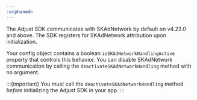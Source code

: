 ```yaml
---
:orphaned:
---
```


The Adjust SDK communicates with SKAdNetwork by default on v4.23.0 and above. The SDK registers for SKAdNetwork attribution upon initialization.

Your config object contains a boolean `isSKAdNetworkHandlingActive` property that controls this behavior. You can disable SKAdNetwork communication by calling the `deactivateSKAdNetworkHandling` method with no argument.

:::{important}
You must call the `deactivateSKAdNetworkHandling` method *before* initializing the Adjust SDK in your app.
:::
